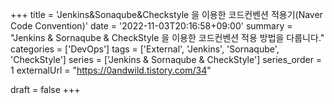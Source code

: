 +++
title = 'Jenkins&Sonaqube&Checkstyle 을 이용한 코드컨벤션 적용기(Naver Code Convention)'
date = '2022-11-03T20:16:58+09:00'
summary = "Jenkins & Sornaqube & CheckStyle 을 이용한 코드컨벤션 적용 방법을 다룹니다."
categories = ['DevOps']
tags = ['External', 'Jenkins', 'Sornaqube', 'CheckStyle']
series = ['Jenkins & Sornaqube & CheckStyle']
series_order = 1
externalUrl = "https://0andwild.tistory.com/34"

draft = false
+++

